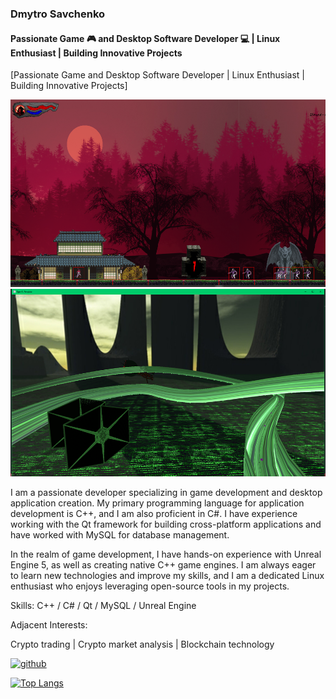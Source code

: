 ### Dmytro Savchenko
#### Passionate Game 🎮 and Desktop Software Developer 💻 | Linux Enthusiast | Building Innovative Projects
[Passionate Game and Desktop Software Developer | Linux Enthusiast | Building Innovative Projects]


<p>
    <img src='https://github.com/Shell-reversecpp/Shell-reversecpp/blob/main/SwordfSlash1.png' height='300' width='570' style="margin-right: 10px;">   <img src='https://github.com/Shell-reversecpp/Shell-reversecpp/blob/main/race1.png' height='300' width='570' style="margin-right: 10px;">
  
</p>

I am a passionate developer specializing in game development and desktop application creation. My primary programming language for application development is C++, and I am also proficient in C#. I have experience working with the Qt framework for building cross-platform applications and have worked with MySQL for database management.

In the realm of game development, I have hands-on experience with Unreal Engine 5, as well as creating native C++ game engines. I am always eager to learn new technologies and improve my skills, and I am a dedicated Linux enthusiast who enjoys leveraging open-source tools in my projects. 

Skills: C++ / C# / Qt / MySQL / Unreal Engine

Adjacent Interests:

Crypto trading | 
Crypto market analysis |
Blockchain technology 

[<img src='https://cdn.jsdelivr.net/npm/simple-icons@3.0.1/icons/github.svg' alt='github' height='40'>](https://github.com/Shell-reversecpp)  

[![Top Langs](https://github-readme-stats.vercel.app/api/top-langs/?username=Shell-reversecpp)](https://github.com/anuraghazra/github-readme-stats)

